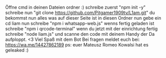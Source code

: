 Öffne cmd in deinen Dateien ordner :) 
schreibe zuerst "npm init -y"
schreibe nun "git clone https://github.com/Pitgamer1909tv/L1am.git"
du bekommst nun alles was auf dieser Seite ist in diesen Ordner nun gebe ein cd liam
nun schreibe "npm i whatsapp-web.js"
wenns fertig geladen ist schreibe "npm i qrcode-terminal"
wenn du jetzt mit der einrichtung fertig schreibe "node liam.js"
und scanne den code mit deinem Handy der Da aufploppt. <3 
Viel Spaß mit dem Bot Bei fragen meldet euch bei: https://wa.me/14427862189
ps: euer Mateusz Romeo Kowalsi hat es geleaked :)
